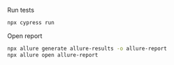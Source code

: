 Run tests
```bash
npx cypress run
```

Open report
```bash
npx allure generate allure-results -o allure-report
npx allure open allure-report      
```